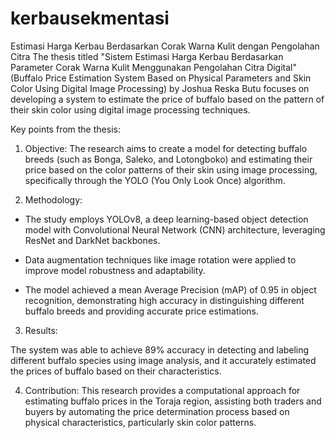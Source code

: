 # kerbausekmentasi
Estimasi Harga Kerbau Berdasarkan Corak Warna Kulit dengan Pengolahan Citra
The thesis titled "Sistem Estimasi Harga Kerbau Berdasarkan Parameter Corak Warna Kulit Menggunakan Pengolahan Citra Digital" (Buffalo Price Estimation System Based on Physical Parameters and Skin Color Using Digital Image Processing) by Joshua Reska Butu focuses on developing a system to estimate the price of buffalo based on the pattern of their skin color using digital image processing techniques.

Key points from the thesis:

1. Objective: The research aims to create a model for detecting buffalo breeds (such as Bonga, Saleko, and Lotongboko) and estimating their price based on the color patterns of their skin using image processing, specifically through the YOLO (You Only Look Once) algorithm.

2. Methodology:

 - The study employs YOLOv8, a deep learning-based object detection model with Convolutional Neural Network (CNN) architecture, leveraging ResNet and DarkNet backbones.

 - Data augmentation techniques like image rotation were applied to improve model robustness and adaptability.

 - The model achieved a mean Average Precision (mAP) of 0.95 in object recognition, demonstrating high accuracy in distinguishing different buffalo breeds and providing accurate price estimations.

3. Results:

The system was able to achieve 89% accuracy in detecting and labeling different buffalo species using image analysis, and it accurately estimated the prices of buffalo based on their characteristics.

4. Contribution: This research provides a computational approach for estimating buffalo prices in the Toraja region, assisting both traders and buyers by automating the price determination process based on physical characteristics, particularly skin color patterns.
